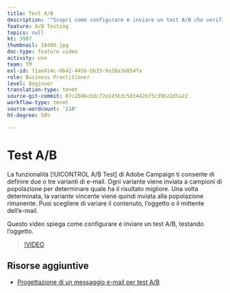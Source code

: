 ```yaml
---
title: Test A/B
description: '"Scopri come configurare e inviare un test A/B che verifichi la riga dell’oggetto. "'
feature: A/B Testing  
topics: null
kt: 3907
thumbnail: 18480.jpg
doc-type: feature video
activity: use
team: TM
exl-id: f1ae414c-6b42-445b-bb33-9a28a3e854fa
role: Business Practitioner
level: Beginner
translation-type: tm+mt
source-git-commit: 07c2696cbdc72e24563c5d1442bf5c39b22d5a22
workflow-type: tm+mt
source-wordcount: '110'
ht-degree: 50%

---
```


# Test A/B

La funzionalità [!UICONTROL A/B Test] di Adobe Campaign ti consente di definire due o tre varianti di e-mail. Ogni variante viene inviata a campioni di popolazione per determinare quale ha il risultato migliore. Una volta determinata, la variante vincente viene quindi inviata alla popolazione rimanente. Puoi scegliere di variare il contenuto, l’oggetto o il mittente dell’e-mail.

Questo video spiega come configurare e inviare un test A/B, testando l’oggetto.

>[!VIDEO](https://video.tv.adobe.com/v/18480?quality=12)

## Risorse aggiuntive

* [Progettazione di un messaggio e-mail per test A/B](https://docs.adobe.com/help/en/campaign-standard/using/communication-channels/email-messages/designing-an-a-b-test-email.html)
